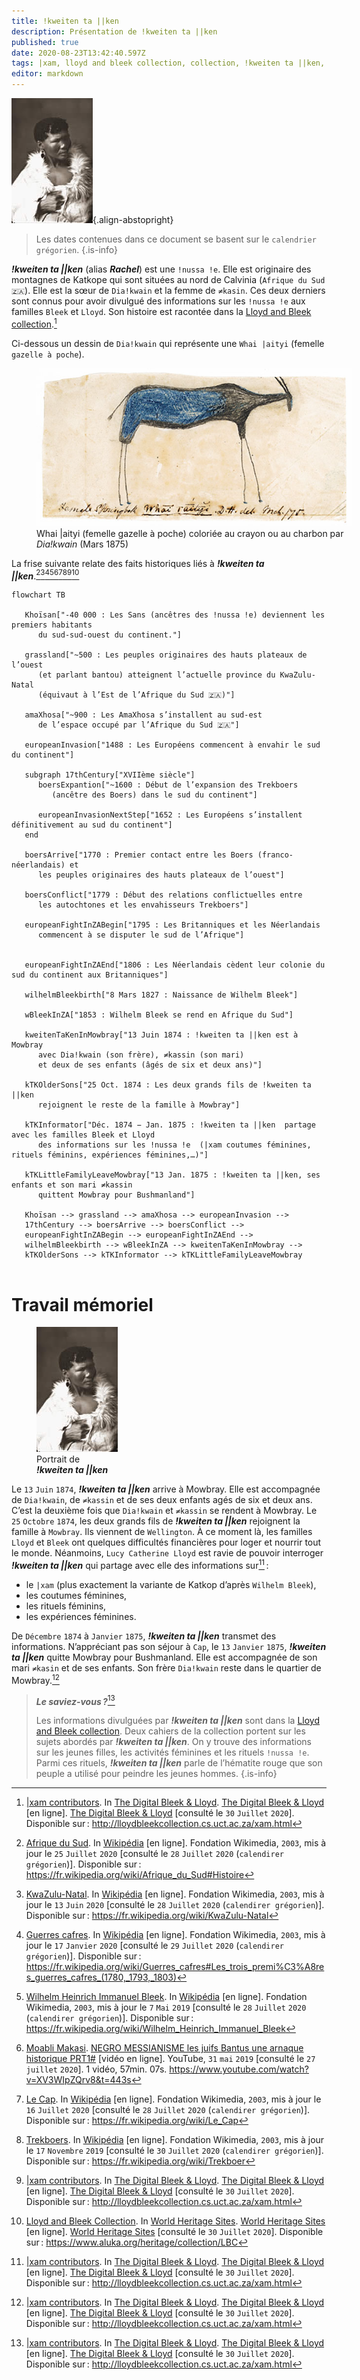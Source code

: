 ```yaml
---
title: !kweiten ta ||ken
description: Présentation de !kweiten ta ||ken
published: true
date: 2020-08-23T13:42:40.597Z
tags: |xam, lloyd and bleek collection, collection, !kweiten ta ||ken, ta, ||ken, rachel, !kweiten ta
editor: markdown
---
```


![!kweiten-ta-ken.jpg](/images/personnalite/kemit/kweiten-ta-ken/!kweiten-ta-ken.jpg){.align-abstopright}

> Les dates contenues dans ce document se basent sur le `calendrier grégorien`.
{.is-info}

***!kweiten ta ||ken*** (alias ***Rachel***) est une `!nussa !e`. Elle est originaire des montagnes de Katkope qui sont situées au nord de Calvinia (`Afrique du Sud 🇿🇦`). Elle est la sœur de `Dia!kwain` et la femme de `≠kasin`. Ces deux derniers sont connus pour avoir divulgué des informations sur les `!nussa !e` aux familles `Bleek` et `Lloyd`. Son histoire est racontée dans la [Lloyd and Bleek collection](http://lloydbleekcollection.cs.uct.ac.za).[^1]

Ci-dessous un dessin de `Dia!kwain` qui représente une `Whai |aityi` (femelle `gazelle à poche`).

<figure class="image image_resized" style="width: 100%;">
   <img src="/images/art/drawing/!nussa-!e_whai-aityi-from-dia!kwain_public-domain.jpg">
   <figcaption>
      Whai |aityi (femelle gazelle à poche) coloriée au crayon ou au charbon par <i>Dia!kwain</i> (Mars 1875)
   </figcaption>
</figure>

La frise suivante relate des faits historiques liés à ***!kweiten ta ||ken***.[^4][^5][^6][^3][^7][^8][^9][^1][^2]

```mermaid
flowchart TB
   
   Khoïsan["-40 000 : Les Sans (ancêtres des !nussa !e) deviennent les premiers habitants
      du sud-sud-ouest du continent."]
   
   grassland["~500 : Les peuples originaires des hauts plateaux de l’ouest
      (et parlant bantou) atteignent l’actuelle province du KwaZulu-Natal
      (équivaut à l’Est de l’Afrique du Sud 🇿🇦)"]
   
   amaXhosa["~900 : Les AmaXhosa s’installent au sud-est
      de l’espace occupé par l’Afrique du Sud 🇿🇦"]
   
   europeanInvasion["1488 : Les Européens commencent à envahir le sud du continent"]
   
   subgraph 17thCentury["XVIIème siècle"]
      boersExpantion["~1600 : Début de l’expansion des Trekboers
         (ancêtre des Boers) dans le sud du continent"]
      
      europeanInvasionNextStep["1652 : Les Européens s’installent définitivement au sud du continent"]
   end
   
   boersArrive["1770 : Premier contact entre les Boers (franco-néerlandais) et
      les peuples originaires des hauts plateaux de l’ouest"]
   
   boersConflict["1779 : Début des relations conflictuelles entre
      les autochtones et les envahisseurs Trekboers"]
      
   europeanFightInZABegin["1795 : Les Britanniques et les Néerlandais
      commencent à se disputer le sud de l’Afrique"]
   

   europeanFightInZAEnd["1806 : Les Néerlandais cèdent leur colonie du sud du continent aux Britanniques"]
               
   wilhelmBleekbirth["8 Mars 1827 : Naissance de Wilhelm Bleek"]
               
   wBleekInZA["1853 : Wilhelm Bleek se rend en Afrique du Sud"]
      
   kweitenTaKenInMowbray["13 Juin 1874 : !kweiten ta ||ken est à Mowbray
      avec Dia!kwain (son frère), ≠kassin (son mari)
      et deux de ses enfants (âgés de six et deux ans)"]
               
   kTKOlderSons["25 Oct. 1874 : Les deux grands fils de !kweiten ta ||ken
      rejoignent le reste de la famille à Mowbray"]
   
   kTKInformator["Déc. 1874 − Jan. 1875 : !kweiten ta ||ken  partage avec les familles Bleek et Lloyd
      des informations sur les !nussa !e  (|xam coutumes féminines, rituels féminins, expériences féminines,…)"]
      
   kTKLittleFamilyLeaveMowbray["13 Jan. 1875 : !kweiten ta ||ken, ses enfants et son mari ≠kassin
      quittent Mowbray pour Bushmanland"]
   
   Khoïsan --> grassland --> amaXhosa --> europeanInvasion -->
   17thCentury --> boersArrive --> boersConflict --> 
   europeanFightInZABegin --> europeanFightInZAEnd -->
   wilhelmBleekbirth --> wBleekInZA --> kweitenTaKenInMowbray -->
   kTKOlderSons --> kTKInformator --> kTKLittleFamilyLeaveMowbray
   
```

# Travail mémoriel

<figure class="image image-style-align-right image_resized"><img src="/images/personnalite/kemit/kweiten-ta-ken/!kweiten-ta-ken.jpg"> <figcaption>Portrait de<br/><i><b>!kweiten ta ||ken</b></i></figcaption></figure>

Le `13` `Juin` `1874`, ***!kweiten ta ||ken***  arrive à Mowbray. Elle est accompagnée de `Dia!kwain`, de `≠kassin` et de ses deux enfants agés de six et deux ans. C’est la deuxième fois que `Dia!kwain` et `≠kassin` se rendent à Mowbray. Le `25` `Octobre` `1874`, les deux grands fils de ***!kweiten ta ||ken*** rejoignent la famille à `Mowbray`. Ils viennent de `Wellington`. À ce moment là, les familles `Lloyd` et `Bleek` ont quelques difficultés financières pour loger et nourrir tout le monde. Néanmoins, `Lucy Catherine Lloyd` est ravie de pouvoir interroger ***!kweiten ta ||ken*** qui partage avec elle des informations sur[^1] :

- le `|xam` (plus exactement la variante de Katkop d’après `Wilhelm Bleek`),
- les coutumes féminines,
- les rituels féminins,
- les expériences féminines.

De `Décembre` `1874` à `Janvier` `1875`, ***!kweiten ta ||ken*** transmet des informations.
N’appréciant pas son séjour à `Cap`, le `13` `Janvier` `1875`, ***!kweiten ta ||ken*** quitte Mowbray pour Bushmanland. Elle est accompagnée de son mari `≠kasin` et de ses enfants. Son frère `Dia!kwain` reste dans le quartier de Mowbray.[^1]

> ***Le saviez-vous ?***[^1]
> 
> Les informations divulguées par ***!kweiten ta ||ken*** sont dans la [Lloyd and Bleek collection](http://lloydbleekcollection.cs.uct.ac.za). Deux cahiers de la collection portent sur les sujets abordés par ***!kweiten ta ||ken***.
> On y trouve des informations sur les jeunes filles, les activités féminines et les rituels `!nussa !e`. Parmi ces rituels, ***!kweiten ta ||ken*** parle de l’hématite rouge que son peuple a utilisé pour peindre les jeunes hommes.
{.is-info}

[^1]: [|xam contributors](http://lloydbleekcollection.cs.uct.ac.za/xam.html). In [The Digital Bleek & Lloyd](http://lloydbleekcollection.cs.uct.ac.za). [The Digital Bleek & Lloyd](http://lloydbleekcollection.cs.uct.ac.za) [en ligne]. [The Digital Bleek & Lloyd](http://lloydbleekcollection.cs.uct.ac.za) [consulté le `30` `Juillet` `2020`]. Disponible sur : http://lloydbleekcollection.cs.uct.ac.za/xam.html

[^2]: [Lloyd and Bleek Collection](https://www.aluka.org/heritage/collection/LBC). In [World Heritage Sites](https://www.aluka.org/heritage). [World Heritage Sites](https://www.aluka.org/heritage) [en ligne]. [World Heritage Sites](https://www.aluka.org/heritage) [consulté le `30` `Juillet` `2020`]. Disponible sur : https://www.aluka.org/heritage/collection/LBC

[^3]: [Wilhelm Heinrich Immanuel Bleek](https://fr.wikipedia.org/wiki/Wilhelm_Heinrich_Immanuel_Bleek). In [Wikipédia](https://wikipedia.org) [en ligne]. Fondation Wikimedia, `2003`, mis à jour le `7` `Mai` `2019` [consulté le `28` `Juillet` `2020` (`calendirer grégorien`)]. Disponible sur : https://fr.wikipedia.org/wiki/Wilhelm_Heinrich_Immanuel_Bleek

[^4]: [Afrique du Sud](https://fr.wikipedia.org/wiki/Afrique_du_Sud#Histoire). In [Wikipédia](https://wikipedia.org) [en ligne]. Fondation Wikimedia, `2003`, mis à jour le `25` `Juillet` `2020` [consulté le `28` `Juillet` `2020` (`calendirer grégorien`)]. Disponible sur : https://fr.wikipedia.org/wiki/Afrique_du_Sud#Histoire

[^5]: [KwaZulu-Natal](https://fr.wikipedia.org/wiki/KwaZulu-Natal). In [Wikipédia](https://wikipedia.org) [en ligne]. Fondation Wikimedia, `2003`, mis à jour le `13` `Juin` `2020` [consulté le `28` `Juillet` `2020` (`calendirer grégorien`)]. Disponible sur : https://fr.wikipedia.org/wiki/KwaZulu-Natal

[^6]: [Guerres cafres](https://fr.wikipedia.org/wiki/Guerres_cafres#Les_trois_premi%C3%A8res_guerres_cafres_(1780,_1793,_1803)). In [Wikipédia](https://wikipedia.org) [en ligne]. Fondation Wikimedia, `2003`, mis à jour le `17` `Janvier` `2020` [consulté le `29` `Juillet` `2020` (`calendirer grégorien`)]. Disponible sur : https://fr.wikipedia.org/wiki/Guerres_cafres#Les_trois_premi%C3%A8res_guerres_cafres_(1780,_1793,_1803)

[^7]: [Moabli Makasi](https://www.youtube.com/channel/UCjj4wUCAsYWITZQv4DbtPNw). [NEGRO MESSIANISME les juifs Bantus une arnaque historique PRT1#](https://www.youtube.com/watch?v=XV3WIpZQrv8&t=443s) [vidéo en ligne]. YouTube, `31` `mai` `2019` [consulté le `27` `juillet` `2020`]. 1 vidéo, 57min. 07s. https://www.youtube.com/watch?v=XV3WIpZQrv8&t=443s

[^8]: [Le Cap](https://fr.wikipedia.org/wiki/Le_Cap). In [Wikipédia](https://wikipedia.org) [en ligne]. Fondation Wikimedia, `2003`, mis à jour le `16` `Juillet` `2020` [consulté le `28` `Juillet` `2020` (`calendirer grégorien`)]. Disponible sur : https://fr.wikipedia.org/wiki/Le_Cap

[^9]: [Trekboers](https://fr.wikipedia.org/wiki/Trekboer). In [Wikipédia](https://wikipedia.org) [en ligne]. Fondation Wikimedia, `2003`, mis à jour le `17` `Novembre` `2019` [consulté le `30` `Juillet` `2020` (`calendirer grégorien`)]. Disponible sur : https://fr.wikipedia.org/wiki/Trekboer

[^10]: [Huguenot](https://fr.wikipedia.org/wiki/Huguenot). In [Wikipédia](https://wikipedia.org) [en ligne]. Fondation Wikimedia, `2003`, mis à jour le `26` `Mai` `2020` [consulté le `30` `Juillet` `2020` (`calendirer grégorien`)]. Disponible sur : https://fr.wikipedia.org/wiki/Huguenot